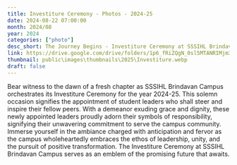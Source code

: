 ```yaml
---
title: Investiture Ceremony - Photos - 2024-25
date: 2024-08-22 07:00:00
month: 2024/08
year: 2024
categories: ["photo"]
desc_short: The Journey Begins - Investiture Ceremony at SSSIHL Brindavan Campus
link: https://drive.google.com/drive/folders/1p6_fRiZQgN_0sl5MTANRIMjm3JKEQPJn?usp=drive_link
thumbnail: public\images\thumbnails\2025\Investiture.webp
draft: false
---
```


 Bear witness to the dawn of a fresh chapter as SSSIHL Brindavan Campus orchestrates its Investiture Ceremony for the year 2024-25. This solemn occasion signifies the appointment of student leaders who shall steer and inspire their fellow peers. With a demeanor exuding grace and dignity, these newly appointed leaders proudly adorn their symbols of responsibility, signifying their unwavering commitment to serve the campus community. Immerse yourself in the ambiance charged with anticipation and fervor as the campus wholeheartedly embraces the ethos of leadership, unity, and the pursuit of positive transformation. The Investiture Ceremony at SSSIHL Brindavan Campus serves as an emblem of the promising future that awaits.
 